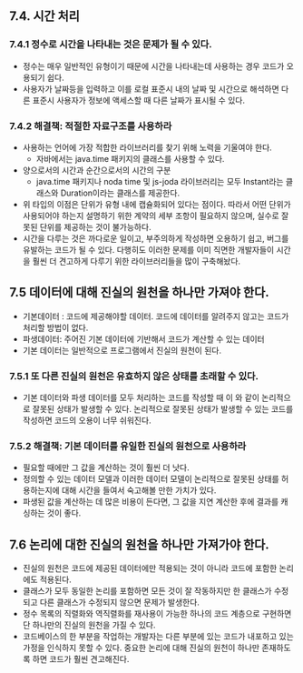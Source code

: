 ## 7.4. 시간 처리

### 7.4.1 정수로 시간을 나타내는 것은 문제가 될 수 있다.

- 정수는 매우 일반적인 유형이기 때문에 시간을 나타내는데 사용하는 경우 코드가 오용되기 쉽다.
- 사용자가 날짜등을 입력하고 이를 로컬 표준시 내의 날짜 및 시간으로 해석하면 다른 표준시 사용자가 정보에 액세스할 때 다른 날짜가 표시될 수 있다.

### 7.4.2 해결책: 적절한 자료구조를 사용하라

- 사용하는 언어에 가장 적합한 라이브러리를 찾기 위해 노력을 기울여야 한다.
  - 자바에서는 java.time 패키지의 클래스를 사용할 수 있다.
- 양으로서의 시간과 순간으로서의 시간의 구분
  - java.time 패키지나 noda time 및 js-joda 라이브러리는 모두 Instant라는 클래스와 Duration이라는 클래스를 제공한다.
- 위 타입의 이점은 단위가 유형 내에 캡슐화되어 있다는 점이다. 따라서 어떤 단위가 사용되어야 하는지 설명하기 위한 계약의 세부 조항이 필요하지 않으며, 실수로 잘못된 단위를 제공하는 것이 불가능하다.
- 시간을 다루는 것은 까다로운 일이고, 부주의하게 작성하면 오용하기 쉽고, 버그를 유발하는 코드가 될 수 있다. 다행히도 이러한 문제를 이미 직면한 개발자들이 시간을 훨씬 더 견고하게 다루기 위한 라이브러리들을 많이 구축해놨다.

## 7.5 데이터에 대해 진실의 원천을 하나만 가져야 한다.

- 기본데이터 : 코드에 제공해야할 데이터. 코드에 데이터를 알려주지 않고는 코드가 처리할 방법이 없다.
- 파생데이터: 주어진 기본 데이터에 기반해서 코드가 계산할 수 있는 데이터
- 기본 데이터는 일반적으로 프로그램에서 진실의 원천이 된다.

### 7.5.1 또 다른 진실의 원천은 유효하지 않은 상태를 초래할 수 있다.

- 기본 데이터와 파생 데이터를 모두 처리하는 코드를 작성할 때 이 와 같이 논리적으로 잘못된 상태가 발생할 수 있다. 논리적으로 잘못된 상태가 발생할 수 있는 코드를 작성하면 코드의 오용이 너무 쉬워진다.

### 7.5.2 해결책: 기본 데이터를 유일한 진실의 원천으로 사용하라

- 필요할 때에만 그 값을 계산하는 것이 훨씬 더 낫다.
- 정의할 수 있는 데이터 모델과 이러한 데이터 모델이 논리적으로 잘못된 상태를 허용하는지에 대해 시간을 들여서 숙고해볼 만한 가치가 있다.
- 파생된 값을 계산하는 데 많은 비용이 든다면, 그 값을 지연 계산한 후에 결과를 캐싱하는 것이 좋다.

## 7.6 논리에 대한 진실의 원천을 하나만 가져가야 한다.

- 진실의 원천은 코드에 제공된 데이터에만 적용되는 것이 아니라 코드에 포함한 논리에도 적용된다.
- 클래스가 모두 동일한 논리를 포함하면 모든 것이 잘 작동하지만 한 클래스가 수정되고 다른 클래스가 수정되지 않으면 문제가 발생한다.
- 정수 목록의 직렬화와 역직렬화를 재사용이 가능한 하나의 코드 계층으로 구현하면 단 하나만의 진실의 원천을 가질 수 있다. 
- 코드베이스의 한 부분을 작업하는 개발자는 다른 부분에 있는 코드가 내포하고 있는 가정을 인식하지 못할 수 있다. 중요한 논리에 대해 진실의 원천이 하나만 존재하도록 하면 코드가 훨씬 견고해진다.

# 

